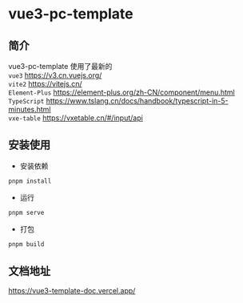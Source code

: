 <h1>vue3-pc-template</h1>

## 简介

vue3-pc-template 使用了最新的  
`vue3` <https://v3.cn.vuejs.org/>  
`vite2` <https://vitejs.cn/>  
`Element-Plus` <https://element-plus.org/zh-CN/component/menu.html>  
`TypeScript` <https://www.tslang.cn/docs/handbook/typescript-in-5-minutes.html>  
`vxe-table` <https://vxetable.cn/#/input/api>

## 安装使用

-   安装依赖

```bash
pnpm install
```

-   运行

```bash
pnpm serve
```

-   打包

```bash
pnpm build
```

## 文档地址

<https://vue3-template-doc.vercel.app/>
